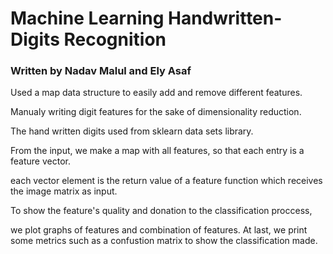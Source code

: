 # Machine Learning Handwritten-Digits Recognition
<h3>Written by Nadav Malul and Ely Asaf </h3>
<p>Used a map data structure to easily add and remove different features.</p>
<p>Manualy writing digit features for the sake of dimensionality reduction.</p>
<p>The hand written digits used from sklearn data sets library.</p>
<p>From the input, we make a map with all features, so that each entry is a feature
vector.</p>
<p>each vector element is the return value of a feature function which receives the image matrix as input. </p>
<p>To show the feature's quality and donation to the classification proccess, </p>
<p>we plot graphs of features and combination of features. At last, we print some metrics such as a confustion
matrix to show the classification made.</p>





 
